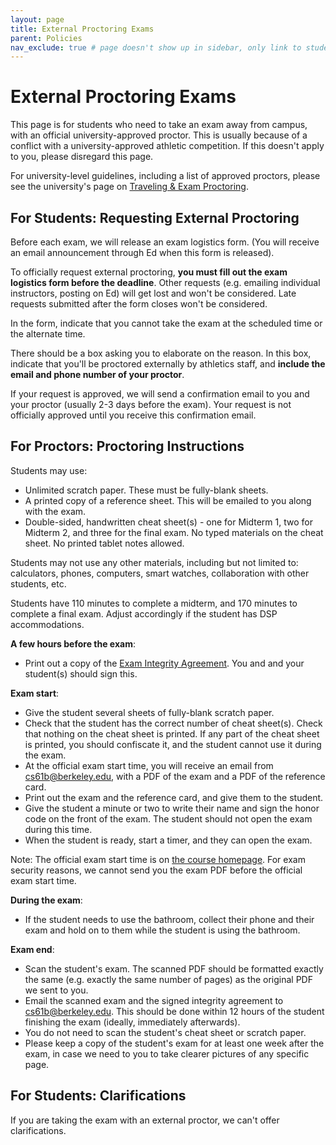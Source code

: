 ```yaml
---
layout: page
title: External Proctoring Exams
parent: Policies
nav_exclude: true # page doesn't show up in sidebar, only link to students who need it
---
```


# External Proctoring Exams

This page is for students who need to take an exam away from campus, with an official university-approved proctor. This is usually because of a conflict with a university-approved athletic competition. If this doesn't apply to you, please disregard this page.

For university-level guidelines, including a list of approved proctors, please see the university's page on [Traveling & Exam Proctoring](https://asc.berkeley.edu/resources/students/academic-advising-resources/traveling-exam-proctoring).


## For Students: Requesting External Proctoring

Before each exam, we will release an exam logistics form. (You will receive an email announcement through Ed when this form is released).

To officially request external proctoring, **you must fill out the exam logistics form before the deadline**. Other requests (e.g. emailing individual instructors, posting on Ed) will get lost and won't be considered. Late requests submitted after the form closes won't be considered.

In the form, indicate that you cannot take the exam at the scheduled time or the alternate time.

There should be a box asking you to elaborate on the reason. In this box, indicate that you'll be proctored externally by athletics staff, and **include the email and phone number of your proctor**.

If your request is approved, we will send a confirmation email to you and your proctor (usually 2-3 days before the exam). Your request is not officially approved until you receive this confirmation email.


## For Proctors: Proctoring Instructions

Students may use:
- Unlimited scratch paper. These must be fully-blank sheets.
- A printed copy of a reference sheet. This will be emailed to you along with the exam.
- Double-sided, handwritten cheat sheet(s) - one for Midterm 1, two for Midterm 2, and three for the final exam. No typed materials on the cheat sheet. No printed tablet notes allowed.

Students may not use any other materials, including but not limited to: calculators, phones, computers, smart watches, collaboration with other students, etc.

Students have 110 minutes to complete a midterm, and 170 minutes to complete a final exam. Adjust accordingly if the student has DSP accommodations.

**A few hours before the exam**:
- Print out a copy of the [Exam Integrity Agreement](https://asc.berkeley.edu/sites/default/files/general/exam_integrity_agreements_updated_dec_2017.docx_1.pdf). You and and your student(s) should sign this.

**Exam start**:
- Give the student several sheets of fully-blank scratch paper.
- Check that the student has the correct number of cheat sheet(s). Check that nothing on the cheat sheet is printed. If any part of the cheat sheet is printed, you should confiscate it, and the student cannot use it during the exam.
- At the official exam start time, you will receive an email from cs61b@berkeley.edu, with a PDF of the exam and a PDF of the reference card.
- Print out the exam and the reference card, and give them to the student.
- Give the student a minute or two to write their name and sign the honor code on the front of the exam. The student should not open the exam during this time.
- When the student is ready, start a timer, and they can open the exam.

Note: The official exam start time is on [the course homepage](/). For exam security reasons, we cannot send you the exam PDF before the official exam start time.

**During the exam**:
- If the student needs to use the bathroom, collect their phone and their exam and hold on to them while the student is using the bathroom.

**Exam end**:
- Scan the student's exam. The scanned PDF should be formatted exactly the same (e.g. exactly the same number of pages) as the original PDF we sent to you.
- Email the scanned exam and the signed integrity agreement to cs61b@berkeley.edu. This should be done within 12 hours of the student finishing the exam (ideally, immediately afterwards).
- You do not need to scan the student's cheat sheet or scratch paper.
- Please keep a copy of the student's exam for at least one week after the exam, in case we need to you to take clearer pictures of any specific page.


## For Students: Clarifications

If you are taking the exam with an external proctor, we can't offer clarifications.